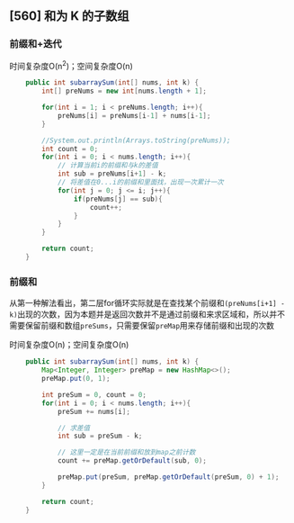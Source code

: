 ## [560] 和为 K 的子数组

### 前缀和+迭代

时间复杂度O(n<sup>2</sup>)；空间复杂度O(n)

```java
    public int subarraySum(int[] nums, int k) {
        int[] preNums = new int[nums.length + 1];

        for(int i = 1; i < preNums.length; i++){
            preNums[i] = preNums[i-1] + nums[i-1];
        }

        //System.out.println(Arrays.toString(preNums));
        int count = 0;
        for(int i = 0; i < nums.length; i++){
            // 计算当前i的前缀和与k的差值
            int sub = preNums[i+1] - k;
            // 将差值在0...i的前缀和里面找，出现一次累计一次
            for(int j = 0; j <= i; j++){
                if(preNums[j] == sub){
                    count++;
                }
            }
        }

        return count;
    }
```



### 前缀和

从第一种解法看出，第二层for循环实际就是在查找某个前缀和```(preNums[i+1] - k)```出现的次数，因为本题并是返回次数并不是通过前缀和来求区域和，所以并不需要保留前缀和数组```preSums```，只需要保留```preMap```用来存储前缀和出现的次数

时间复杂度O(n)；空间复杂度O(n)

```java
    public int subarraySum(int[] nums, int k) {
        Map<Integer, Integer> preMap = new HashMap<>(); 
        preMap.put(0, 1);

        int preSum = 0, count = 0;
        for(int i = 0; i < nums.length; i++){
            preSum += nums[i];

            // 求差值
            int sub = preSum - k;

            // 这里一定是在当前前缀和放到map之前计数
            count += preMap.getOrDefault(sub, 0);

            preMap.put(preSum, preMap.getOrDefault(preSum, 0) + 1);
        }

        return count;
    }
```

